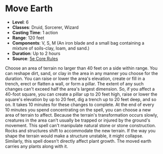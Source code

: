 # Move Earth

- **Level**: 6
- **Classes**: Druid, Sorcerer, Wizard
- **Casting Time**: 1 action
- **Range**: 120 feet
- **Components**: V, S, M (An iron blade and a small bag containing a mixture of soils-clay, loam, and sand.)
- **Duration**: Up to 2 hours
- **Source**: [5e Core Rules](http://dnd.wizards.com/articles/features/systems-reference-document-srd)

Choose an area of terrain no larger than 40 feet on a side within range. You can reshape dirt, sand, or clay in the area in any manner you choose for the duration. You can raise or lower the area's elevation, create or fill in a trench, erect or flatten a wall, or form a pillar. The extent of any such changes can't exceed half the area's largest dimension. So, if you affect a 40-foot square, you can create a pillar up to 20 feet high, raise or lower the square's elevation by up to 20 feet, dig a trench up to 20 feet deep, and so on. It takes 10 minutes for these changes to complete. At the end of every 10 minutes you spend concentrating on the spell, you can choose a new area of terrain to affect. Because the terrain's transformation occurs slowly, creatures in the area can't usually be trapped or injured by the ground's movement. This spell can't manipulate natural stone or stone construction. Rocks and structures shift to accommodate the new terrain. If the way you shape the terrain would make a structure unstable, it might collapse. Similarly, this spell doesn't directly affect plant growth. The moved earth carries any plants along with it.

